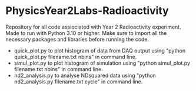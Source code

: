 # PhysicsYear2Labs-Radioactivity
Repository for all code assiociated with Year 2 Radioactivity experiment. Made to run with Python 3.10 or higher. Make sure to import all the necessary packages and libraries before running the code.

- quick_plot.py to plot histogram of data from DAQ output using "python quick_plot.py filename.txt nbins" in command line.
- simul_plot.py to plot histogram of simulation using "python simul_plot.py filename.txt nbins" in command line.
- nd2_analysis.py to analyse NDsquared data using "python nd2_analysis.py filename.txt cycle" in command line.
